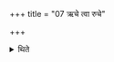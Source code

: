 +++
title = "07 ऋचे त्वा रुचे"

+++

<details><summary>थिते</summary>

ऋचे त्वा रुचे त्वेति पञ्च घृतेष्टका अनुपरिहारम् ७
</details>
